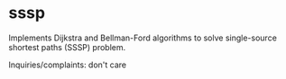 # sssp

Implements Dijkstra and Bellman-Ford algorithms to solve single-source shortest paths (SSSP) problem.

Inquiries/complaints: don't care
